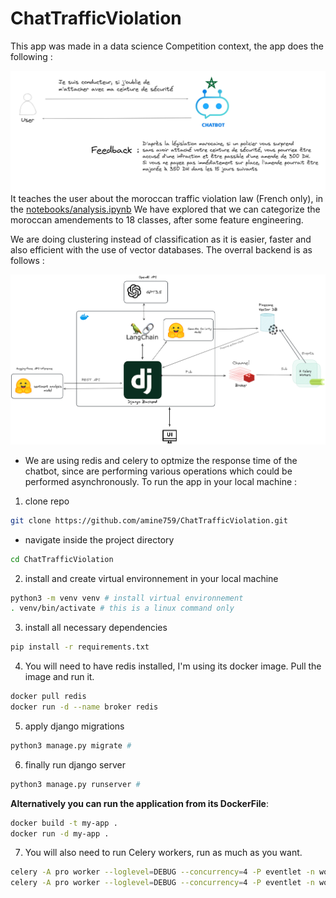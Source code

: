 # ChatTrafficViolation
This app was made in a data science Competition context, the app does the following :

![](chat-exp.png)
It teaches the user about the moroccan traffic violation law (French only), in the [notebooks/analysis.ipynb](notebooks/analysis.ipynb) We have explored that we can categorize the moroccan amendements to 18 classes, after some feature engineering.

We are doing clustering instead of classification as it is easier, faster and also efficient with the use of vector databases. 
The overral backend is as follows : 

![](pip.png)

- We are using redis and celery to optmize the response time of the chatbot, since are performing various operations which could be performed asynchronously. 
To run the app in your local machine : 
1. clone repo
```bash
git clone https://github.com/amine759/ChatTrafficViolation.git
```

- navigate inside the project directory 
```bash
cd ChatTrafficViolation
```

2. install and create virtual environnement in your local machine 
```bash
python3 -m venv venv # install virtual environnement
. venv/bin/activate # this is a linux command only
```

3. install all necessary dependencies 
```bash
pip install -r requirements.txt
```
4. You will need to have redis installed, I'm using its docker image. Pull the image and run it. 
```bash
docker pull redis 
docker run -d --name broker redis
```

5. apply django migrations
```bash
python3 manage.py migrate # 
```

6. finally run django server
```bash
python3 manage.py runserver # 
```

**Alternatively you can run the application from its DockerFile**: 
```bash
docker build -t my-app . 
docker run -d my-app . 
```

7. You will also need to run Celery workers, run as much as you want.
```bash
celery -A pro worker --loglevel=DEBUG --concurrency=4 -P eventlet -n worker1
celery -A pro worker --loglevel=DEBUG --concurrency=4 -P eventlet -n worker2
```
